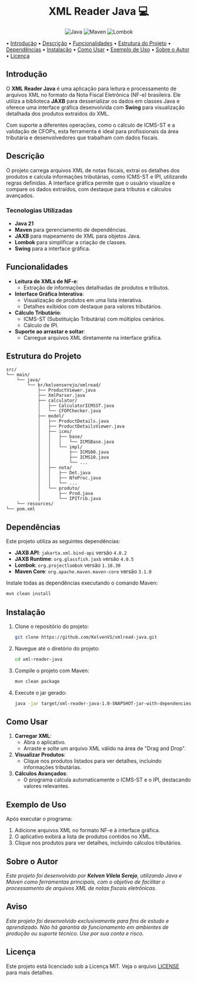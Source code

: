 <div align="center">
<h1 style="font-weight: bold;">XML Reader Java 💻</h1>

![Java](https://img.shields.io/badge/Java-21-red?style=for-the-badge&logo=java)
![Maven](https://img.shields.io/badge/Maven-v4.0.0-blue?style=for-the-badge&logo=apachemaven)
![Lombok](https://img.shields.io/badge/Lombok-v1.18.30-green?style=for-the-badge)

</div>

<p align="center">

  • [Introdução](#introdução) • [Descrição](#descrição) • [Funcionalidades](#funcionalidades) • [Estrutura do Projeto](#estrutura-do-projeto) • [Dependências](#dependências) • [Instalação](#instalação) • [Como Usar](#como-usar) • [Exemplo de Uso](#exemplo-de-uso) • [Sobre o Autor](#Sobre-o-Autor) • [Licença](#licença)

</p>

## Introdução

O **XML Reader Java** é uma aplicação para leitura e processamento de arquivos XML no formato da Nota Fiscal Eletrônica (NF-e) brasileira. Ele utiliza a biblioteca **JAXB** para desserializar os dados em classes Java e oferece uma interface gráfica desenvolvida com **Swing** para visualização detalhada dos produtos extraídos do XML.

Com suporte a diferentes operações, como o cálculo de ICMS-ST e a validação de CFOPs, esta ferramenta é ideal para profissionais da área tributária e desenvolvedores que trabalham com dados fiscais.

## Descrição

O projeto carrega arquivos XML de notas fiscais, extrai os detalhes dos produtos e calcula informações tributárias, como ICMS-ST e IPI, utilizando regras definidas. A interface gráfica permite que o usuário visualize e compare os dados extraídos, com destaque para tributos e cálculos avançados.

### Tecnologias Utilizadas

- **Java 21**
- **Maven** para gerenciamento de dependências.
- **JAXB** para mapeamento de XML para objetos Java.
- **Lombok** para simplificar a criação de classes.
- **Swing** para a interface gráfica.

## Funcionalidades

- **Leitura de XMLs de NF-e**:
  - Extração de informações detalhadas de produtos e tributos.
- **Interface Gráfica Interativa**:
  - Visualização de produtos em uma lista interativa.
  - Detalhes exibidos com destaque para valores tributários.
- **Cálculo Tributário**:
  - ICMS-ST (Substituição Tributária) com múltiplos cenários.
  - Cálculo de IPI.
- **Suporte ao arrastar e soltar**:
  - Carregue arquivos XML diretamente na interface gráfica.

## Estrutura do Projeto

```plaintext
src/
└── main/
    └── java/
        └── br/kelvenserejo/xmlread/
            ├── ProductViewer.java
            ├── XmlParser.java
            ├── calculator/
            │   ├── CalculatorICMSST.java
            │   └── CFOPChecker.java
            ├── model/
            │   ├── ProductDetails.java
            │   ├── ProductDetailsViewer.java
            │   ├── icms/
            │   │   ├── base/
            │   │   │   └── ICMSBase.java
            │   │   └── impl/
            │   │       ├── ICMS00.java
            │   │       ├── ICMS10.java
            │   │       └── ...
            │   ├── nota/
            │   │   ├── Det.java
            │   │   ├── NfeProc.java
            │   │   └── ...
            │   └── produto/
            │       ├── Prod.java
            │       └── IPITrib.java
    └── resources/
└── pom.xml
```

## Dependências

Este projeto utiliza as seguintes dependências:

- **JAXB API**: `jakarta.xml.bind-api` versão `4.0.2`
- **JAXB Runtime**: `org.glassfish.jaxb` versão `4.0.5`
- **Lombok**: `org.projectlombok` versão `1.18.30`
- **Maven Core**: `org.apache.maven.maven-core` versão `3.1.0`

Instale todas as dependências executando o comando Maven:

```bash
mvn clean install
```

## Instalação

1. Clone o repositório do projeto:
   ```bash
   git clone https://github.com/KelvenVS/xmlread-java.git
   ```
2. Navegue até o diretório do projeto:
   ```bash
   cd xml-reader-java
   ```
3. Compile o projeto com Maven:
   ```bash
   mvn clean package
   ```
4. Execute o jar gerado:
   ```bash
   java -jar target/xml-reader-java-1.0-SNAPSHOT-jar-with-dependencies.jar
   ```

## Como Usar

1. **Carregar XML**:
   - Abra o aplicativo.
   - Arraste e solte um arquivo XML válido na área de "Drag and Drop".
2. **Visualizar Produtos**:
   - Clique nos produtos listados para ver detalhes, incluindo informações tributárias.
3. **Cálculos Avançados**:
   - O programa calcula automaticamente o ICMS-ST e o IPI, destacando valores relevantes.

## Exemplo de Uso

Após executar o programa:

1. Adicione arquivos XML no formato NF-e à interface gráfica.
2. O aplicativo exibirá a lista de produtos contidos no XML.
3. Clique nos produtos para ver detalhes, incluindo cálculos tributários.

## Sobre o Autor

*Este projeto foi desenvolvido por **Kelven Vilela Serejo**, utilizando Java e Maven como ferramentas principais, com o objetivo de facilitar o processamento de arquivos XML de notas fiscais eletrônicas.*

## Aviso

*Este projeto foi desenvolvido exclusivamente para fins de estudo e aprendizado. Não há garantia de funcionamento em ambientes de produção ou suporte técnico. Use por sua conta e risco.*

## Licença

Este projeto está licenciado sob a Licença MIT. Veja o arquivo [LICENSE](./LICENSE.md) para mais detalhes.
